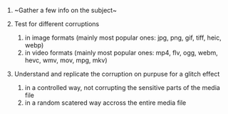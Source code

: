 1. ~Gather a few info on the subject~
1. Test for different corruptions
    1. in image formats (mainly most popular ones: jpg, png, gif, tiff, heic, webp)
    1. in video formats (mainly most popular ones: mp4, flv, ogg, webm, hevc, wmv, mov, mpg, mkv)
  
1. Understand and replicate the corruption on purpuse for a glitch effect
    1. in a controlled way, not corrupting the sensitive parts of the media file
    1. in a random scatered way accross the entire media file